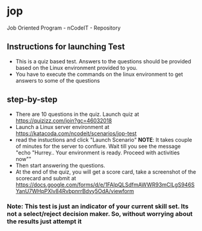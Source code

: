 # jop
Job Oriented Program - nCodeIT - Repository 

## Instructions for launching Test
* This is a quiz based test. Answers to the questions should be provided based on the Linux environment provided to you. 
* You have to execute the commands on the linux environment to get answers to some of the questions 

## step-by-step
* There are 10 questions in the quiz. Launch quiz at https://quizizz.com/join?gc=46032018
* Launch a Linux server environment at https://katacoda.com/ncodeit/scenarios/jop-test  
* read the instuctions and click "Launch Scenario" __NOTE__: It takes couple of minutes for the server to confiure. Wait till you see the message "echo "Hurrey.. Your environment is ready. Proceed with activities now"" 
* Then start answering the questions. 
* At the end of the quiz, you will get a score card, take a screenshot of the scorecard and submit at https://docs.google.com/forms/d/e/1FAIpQLSdfmAWWR93mClLgS946SYanU7WHpPXlv84RvbpnrrBdvy5OdA/viewform

### Note: This test is just an indicator of your current skill set. Its not a select/reject decision maker. So, without worrying about the results just attempt it
